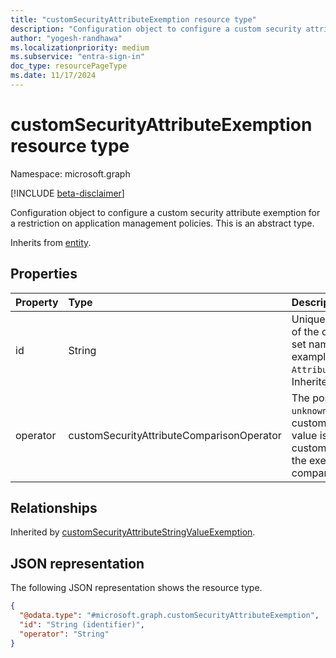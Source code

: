 ```yaml
---
title: "customSecurityAttributeExemption resource type"
description: "Configuration object to configure a custom security attribute exemption for a restriction on application management policies."
author: "yogesh-randhawa"
ms.localizationpriority: medium
ms.subservice: "entra-sign-in"
doc_type: resourcePageType
ms.date: 11/17/2024
---
```


# customSecurityAttributeExemption resource type

Namespace: microsoft.graph

[!INCLUDE [beta-disclaimer](../../includes/beta-disclaimer.md)]

Configuration object to configure a custom security attribute exemption for a restriction on application management policies.
This is an abstract type.


Inherits from [entity](../resources/entity.md).

<!-- The direct access methods are not functional in the underlying Service. Excluding them until they are operational.
## Methods
|Method|Return type|Description|
|:---|:---|:---|
|[List](../api/appmanagementpolicyactorexemptions-list-customsecurityattributes.md)|[customSecurityAttributeExemption](../resources/customsecurityattributeexemption.md) collection|Get a list of the [customSecurityAttributeExemption](../resources/customsecurityattributeexemption.md) objects and their properties.|
|[Create](../api/appmanagementpolicyactorexemptions-post-customsecurityattributes.md)|[customSecurityAttributeExemption](../resources/customsecurityattributeexemption.md)|Create a new [customSecurityAttributeExemption](../resources/customsecurityattributeexemption.md) object.|
|[Get](../api/customsecurityattributeexemption-get.md)|[customSecurityAttributeExemption](../resources/customsecurityattributeexemption.md)|Read the properties and relationships of a [customSecurityAttributeExemption](../resources/customsecurityattributeexemption.md) object.|
|[Update](../api/customsecurityattributeexemption-update.md)|[customSecurityAttributeExemption](../resources/customsecurityattributeexemption.md)|Update the properties of a [customSecurityAttributeExemption](../resources/customsecurityattributeexemption.md) object.|
|[Delete](../api/appmanagementpolicyactorexemptions-delete-customsecurityattributes.md)|None|Delete a [customSecurityAttributeExemption](../resources/customsecurityattributeexemption.md) object.|
-->

## Properties
| Property                  | Type                                           | Description                 |
| :-------------------------| :--------------------------------------------- | :-------------------------- |
| id                        | String                                         | Unique identifier with combination of the custom security attribute set name and attribute name. For example, `AttributeSetName_AttributeName`. Inherited from [entity](../resources/entity.md). |
| operator                  | customSecurityAttributeComparisonOperator      | The possible values are: `equals`, `unknownFutureValue`. If `equals`, the customSecurityAttributeExemption value is compared to match the custom security attribute value for the exemption to be applied. The comparison is case sensitive. |

## Relationships
Inherited by [customSecurityAttributeStringValueExemption](customSecurityAttributeStringValueExemption.md).

## JSON representation
The following JSON representation shows the resource type.
<!-- {
  "blockType": "resource",
  "keyProperty": "id",
  "@odata.type": "microsoft.graph.customSecurityAttributeExemption",
  "baseType": "microsoft.graph.entity",
  "openType": false
}
-->
``` json
{
  "@odata.type": "#microsoft.graph.customSecurityAttributeExemption",
  "id": "String (identifier)",
  "operator": "String"
}
```
